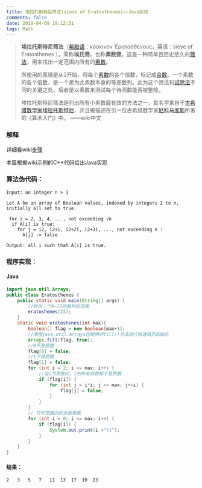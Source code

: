 ```yaml
---
title: 埃拉托斯特尼筛法(sieve of Eratosthenes)——Java实现
comments: false
date: 2019-04-09 19:12:51
tags: Math
---
```


> **埃拉托斯特尼筛法**（[希腊语](https://zh.wikipedia.org/wiki/%E5%B8%8C%E8%87%98%E8%AA%9E)：κόσκινον Ἐρατοσθένους，英语：sieve of Eratosthenes ），简称**埃氏筛**，也称**素数筛**。这是一种简单且历史悠久的[筛法](https://zh.wikipedia.org/wiki/%E7%AD%9B%E6%B3%95)，用来找出一定范围内所有的[素数](https://zh.wikipedia.org/wiki/%E8%B3%AA%E6%95%B8)。
>
> 所使用的原理是从2开始，将每个[素数](https://zh.wikipedia.org/wiki/%E8%B3%AA%E6%95%B8)的各个倍数，标记成[合数](https://zh.wikipedia.org/wiki/%E5%90%88%E6%95%B8)。一个素数的各个倍数，是一个差为此素数本身的等差数列。此为这个筛法和[试除法](https://zh.wikipedia.org/wiki/%E8%A9%A6%E9%99%A4%E6%B3%95)不同的关键之处，后者是以素数来测试每个待测数能否被整除。
>
> 埃拉托斯特尼筛法是列出所有小素数最有效的方法之一，其名字来自于[古希腊数学家](https://zh.wikipedia.org/wiki/%E5%8F%A4%E5%B8%8C%E8%87%98%E6%95%B8%E5%AD%B8)[埃拉托斯特尼](https://zh.wikipedia.org/wiki/%E5%9F%83%E6%8B%89%E6%89%98%E6%96%AF%E7%89%B9%E5%B0%BC)，并且被描述在另一位古希腊数学家[尼科马库斯](https://zh.wikipedia.org/wiki/%E5%B0%BC%E7%A7%91%E9%A9%AC%E5%BA%93%E6%96%AF)所著的《算术入门》中。                                  ——wiki中文

### 解释

详细看wiki[步骤](<https://zh.wikipedia.org/wiki/%E5%9F%83%E6%8B%89%E6%89%98%E6%96%AF%E7%89%B9%E5%B0%BC%E7%AD%9B%E6%B3%95#%E6%AD%A5%E9%A9%9F>)

本篇根据wiki示例的C++代码给出Java实现

### 算法伪代码：

```
Input: an integer n > 1
 
Let A be an array of Boolean values, indexed by integers 2 to n,
initially all set to true.
 
 for i = 2, 3, 4, ..., not exceeding √n 
  if A[i] is true:
    for j = i2, i2+i, i2+2i, i2+3i, ..., not exceeding n :
      A[j] := false
 
Output: all i such that A[i] is true.
```

### 程序实现：

#### Java

```java
import java.util.Arrays;
public class Eratosthenes {
	public static void main(String[] args) {
        //给出一个0~23的数列的范围
		eratoshenes(23);
	}
	static void eratoshenes(int max){
		boolean[] flag = new boolean[max+1];
        //使用java.util.Arrays包提供的fill()方法进行快速填充初始化
		Arrays.fill(flag, true);
        //0不是质数
		flag[0] = false;
        //1不是质数
		flag[1] = false;
		for (int i = 2; i <= max; i++) {
			//当i为质数时，i的所有倍数都不是质数
			if (flag[i]) {
				for (int j = i*i; j <= max; j+=i) {
					flag[j] = false;
				}
			}
		}
		// 打印范围内的全部素数
		for (int i = 0; i <= max; i++) {
			if (flag[i]) {
				System.out.print(i +"\t");			
			}
		}
	}
}
```

#### 结果：

```
2	3	5	7	11	13	17	19	23	
```

